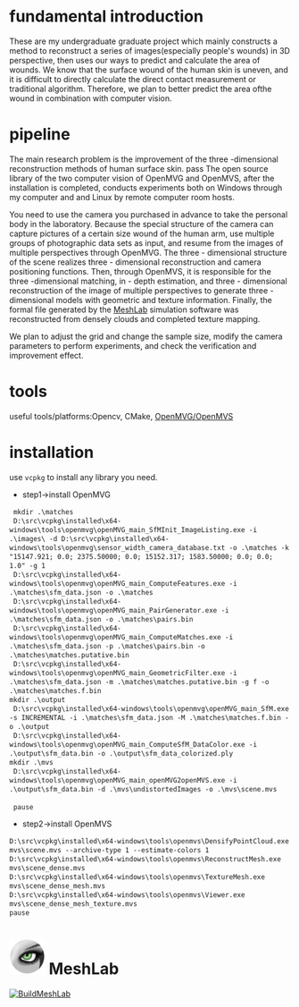 # fundamental introduction
These are my undergraduate graduate project which mainly constructs a method to reconstruct a series of images(especially people's wounds) in 3D perspective, then uses our ways to predict and calculate the area of wounds. We know that the surface wound of the human skin is uneven, and it is difficult to directly calculate the direct contact measurement or traditional algorithm. Therefore, we plan to better predict the area of ​​the wound in combination with computer vision.
# pipeline
The main research problem is the improvement of the three -dimensional reconstruction methods of human surface skin. pass The open source library of the two computer vision of OpenMVG and OpenMVS, after the installation is completed, conducts experiments both on Windows through my computer and and Linux by remote computer room hosts. 

You need to use the camera you purchased in advance to take the personal body in the laboratory. Because the special structure of the camera can capture pictures of a certain size wound of the human arm, use multiple groups of photographic data sets as input, and resume from the images of multiple perspectives through OpenMVG. The three - dimensional structure of the scene realizes three - dimensional reconstruction and camera positioning functions. Then, through OpenMVS, it is responsible for the three -dimensional matching, in - depth estimation, and three - dimensional reconstruction of the image of multiple perspectives to generate three - dimensional models with geometric and texture information. Finally, the formal file generated by the [MeshLab](https://www.meshlab.net/) simulation software was reconstructed from densely clouds and completed texture mapping. 

We plan to adjust the grid and change the sample size, modify the camera parameters to perform experiments, and check the verification and improvement effect.
# tools
useful tools/platforms:Opencv, CMake, [OpenMVG/OpenMVS](https://github.com/openMVG/openMVG/tree/develop?tab=readme-ov-file#openmvg-open-multiple-view-geometry)
# installation
use `vcpkg` to install any library you need.
* step1->install OpenMVG
```
 mkdir .\matches
 D:\src\vcpkg\installed\x64-windows\tools\openmvg\openMVG_main_SfMInit_ImageListing.exe -i .\images\ -d D:\src\vcpkg\installed\x64-windows\tools\openmvg\sensor_width_camera_database.txt -o .\matches -k "15147.921; 0.0; 2375.50000; 0.0; 15152.317; 1583.50000; 0.0; 0.0; 1.0" -g 1
 D:\src\vcpkg\installed\x64-windows\tools\openmvg\openMVG_main_ComputeFeatures.exe -i .\matches\sfm_data.json -o .\matches
 D:\src\vcpkg\installed\x64-windows\tools\openmvg\openMVG_main_PairGenerator.exe -i .\matches\sfm_data.json -o .\matches\pairs.bin
 D:\src\vcpkg\installed\x64-windows\tools\openmvg\openMVG_main_ComputeMatches.exe -i .\matches\sfm_data.json -p .\matches\pairs.bin -o .\matches\matches.putative.bin
 D:\src\vcpkg\installed\x64-windows\tools\openmvg\openMVG_main_GeometricFilter.exe -i .\matches\sfm_data.json -m .\matches\matches.putative.bin -g f -o .\matches\matches.f.bin
mkdir .\output
 D:\src\vcpkg\installed\x64-windows\tools\openmvg\openMVG_main_SfM.exe -s INCREMENTAL -i .\matches\sfm_data.json -M .\matches\matches.f.bin -o .\output
 D:\src\vcpkg\installed\x64-windows\tools\openmvg\openMVG_main_ComputeSfM_DataColor.exe -i .\output\sfm_data.bin -o .\output\sfm_data_colorized.ply
mkdir .\mvs
 D:\src\vcpkg\installed\x64-windows\tools\openmvg\openMVG_main_openMVG2openMVS.exe -i .\output\sfm_data.bin -d .\mvs\undistortedImages -o .\mvs\scene.mvs

 pause
```
* step2->install OpenMVS
```
D:\src\vcpkg\installed\x64-windows\tools\openmvs\DensifyPointCloud.exe mvs\scene.mvs --archive-type 1 --estimate-colors 1
D:\src\vcpkg\installed\x64-windows\tools\openmvs\ReconstructMesh.exe mvs\scene_dense.mvs
D:\src\vcpkg\installed\x64-windows\tools\openmvs\TextureMesh.exe mvs\scene_dense_mesh.mvs
D:\src\vcpkg\installed\x64-windows\tools\openmvs\Viewer.exe mvs\scene_dense_mesh_texture.mvs
pause
```
# ![MeshLab Logo](eye64.png) MeshLab

[![BuildMeshLab](https://github.com/cnr-isti-vclab/meshlab/actions/workflows/BuildMeshLab.yml/badge.svg)](https://github.com/cnr-isti-vclab/meshlab/actions/workflows/BuildMeshLab.yml)

